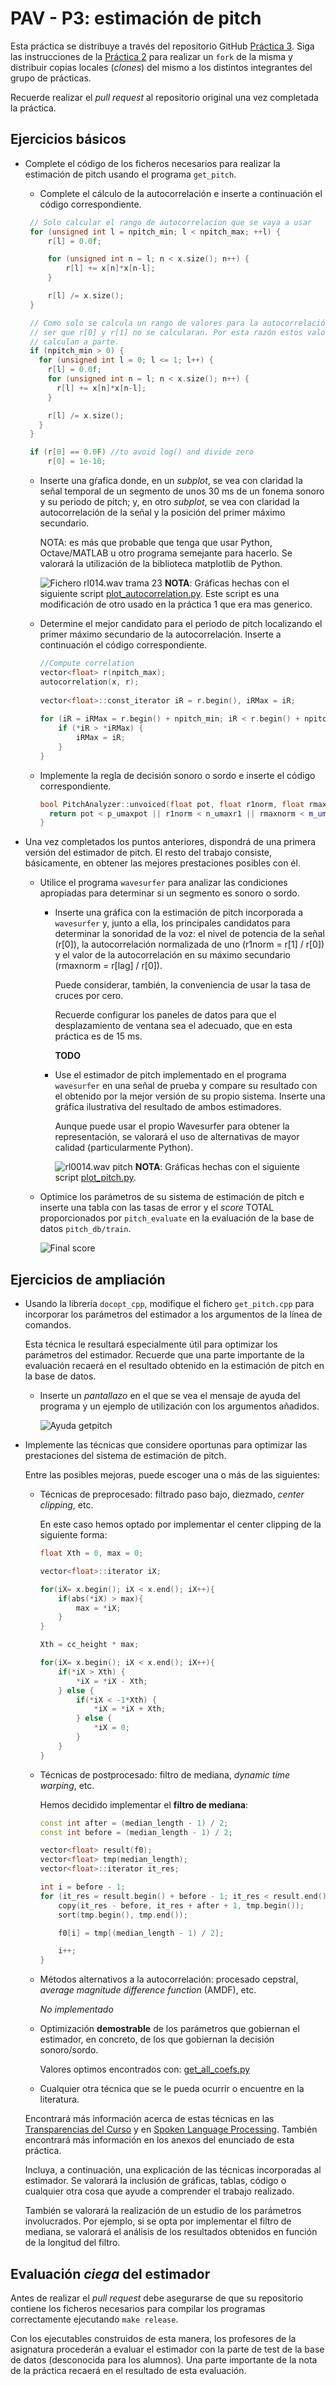 PAV - P3: estimación de pitch
=============================

Esta práctica se distribuye a través del repositorio GitHub [Práctica 3](https://github.com/albino-pav/P3).
Siga las instrucciones de la [Práctica 2](https://github.com/albino-pav/P2) para realizar un `fork` de la
misma y distribuir copias locales (*clones*) del mismo a los distintos integrantes del grupo de prácticas.

Recuerde realizar el *pull request* al repositorio original una vez completada la práctica.

Ejercicios básicos
------------------

- Complete el código de los ficheros necesarios para realizar la estimación de pitch usando el programa
  `get_pitch`.

   * Complete el cálculo de la autocorrelación e inserte a continuación el código correspondiente.
   ```c++
    // Solo calcular el rango de autocorrelacion que se vaya a usar
    for (unsigned int l = npitch_min; l < npitch_max; ++l) {
        r[l] = 0.0f;

        for (unsigned int n = l; n < x.size(); n++) {
            r[l] += x[n]*x[n-l];
        }

        r[l] /= x.size();
    }

    // Como solo se calcula un rango de valores para la autocorrelación, podria
    // ser que r[0] y r[1] no se calcularan. Por esta razón estos valores se
    // calculan a parte.
    if (npitch_min > 0) {
      for (unsigned int l = 0; l <= 1; l++) {
        r[l] = 0.0f;
        for (unsigned int n = l; n < x.size(); n++) {
          r[l] += x[n]*x[n-l];
        }

        r[l] /= x.size();
      }
    }

    if (r[0] == 0.0F) //to avoid log() and divide zero 
        r[0] = 1e-10;
   ```

   * Inserte una gŕafica donde, en un *subplot*, se vea con claridad la señal temporal de un segmento de
     unos 30 ms de un fonema sonoro y su periodo de pitch; y, en otro *subplot*, se vea con claridad la
	 autocorrelación de la señal y la posición del primer máximo secundario.

	 NOTA: es más que probable que tenga que usar Python, Octave/MATLAB u otro programa semejante para
	 hacerlo. Se valorará la utilización de la biblioteca matplotlib de Python.

     ![Fichero rl014.wav trama 23](img/rl014_autocorrelation.png)
     **NOTA**: Gráficas hechas con el siguiente script [plot_autocorrelation.py](plot_autocorrelation.py).
     Este script es una modificación de otro usado en la práctica 1 que era mas
     generico.

   * Determine el mejor candidato para el periodo de pitch localizando el primer máximo secundario de la
     autocorrelación. Inserte a continuación el código correspondiente.
     ```c++
     //Compute correlation
     vector<float> r(npitch_max);
     autocorrelation(x, r);
 
     vector<float>::const_iterator iR = r.begin(), iRMax = iR;
 
     for (iR = iRMax = r.begin() + npitch_min; iR < r.begin() + npitch_max; iR++) {
         if (*iR > *iRMax) {
             iRMax = iR;
         }
     }
     ```

   * Implemente la regla de decisión sonoro o sordo e inserte el código correspondiente.

      ```c++
      bool PitchAnalyzer::unvoiced(float pot, float r1norm, float rmaxnorm, float zcr) const {
        return pot < p_umaxpot || r1norm < n_umaxr1 || rmaxnorm < m_umaxnorm;
      }
      ```

- Una vez completados los puntos anteriores, dispondrá de una primera versión del estimador de pitch. El 
  resto del trabajo consiste, básicamente, en obtener las mejores prestaciones posibles con él.

  * Utilice el programa `wavesurfer` para analizar las condiciones apropiadas para determinar si un
    segmento es sonoro o sordo. 
	
	  - Inserte una gráfica con la estimación de pitch incorporada a `wavesurfer` y, junto a ella, los 
	    principales candidatos para determinar la sonoridad de la voz: el nivel de potencia de la señal
		(r[0]), la autocorrelación normalizada de uno (r1norm = r[1] / r[0]) y el valor de la
		autocorrelación en su máximo secundario (rmaxnorm = r[lag] / r[0]).

		Puede considerar, también, la conveniencia de usar la tasa de cruces por cero.

	    Recuerde configurar los paneles de datos para que el desplazamiento de ventana sea el adecuado, que
		en esta práctica es de 15 ms.

        **TODO**

      - Use el estimador de pitch implementado en el programa `wavesurfer` en una señal de prueba y compare
	    su resultado con el obtenido por la mejor versión de su propio sistema.  Inserte una gráfica
		ilustrativa del resultado de ambos estimadores.
     
		Aunque puede usar el propio Wavesurfer para obtener la representación, se valorará
	 	el uso de alternativas de mayor calidad (particularmente Python).

        ![rl0014.wav pitch](img/rl014_pitch.png)
        **NOTA**: Gráficas hechas con el siguiente script [plot_pitch.py](plot_pitch.py).
  
  * Optimice los parámetros de su sistema de estimación de pitch e inserte una tabla con las tasas de error
    y el *score* TOTAL proporcionados por `pitch_evaluate` en la evaluación de la base de datos 
	`pitch_db/train`.

    ![Final score](img/final_score.png)

Ejercicios de ampliación
------------------------

- Usando la librería `docopt_cpp`, modifique el fichero `get_pitch.cpp` para incorporar los parámetros del
  estimador a los argumentos de la línea de comandos.
  
  Esta técnica le resultará especialmente útil para optimizar los parámetros del estimador. Recuerde que
  una parte importante de la evaluación recaerá en el resultado obtenido en la estimación de pitch en la
  base de datos.

  * Inserte un *pantallazo* en el que se vea el mensaje de ayuda del programa y un ejemplo de utilización
    con los argumentos añadidos.

    ![Ayuda getpitch](img/GetPitch.png)

- Implemente las técnicas que considere oportunas para optimizar las prestaciones del sistema de estimación
  de pitch.

  Entre las posibles mejoras, puede escoger una o más de las siguientes:

  * Técnicas de preprocesado: filtrado paso bajo, diezmado, *center clipping*, etc.

    En este caso hemos optado por implementar el center clipping de la siguiente forma:
    ```c++
    float Xth = 0, max = 0;

    vector<float>::iterator iX;

    for(iX= x.begin(); iX < x.end(); iX++){
        if(abs(*iX) > max){
            max = *iX;
        }
    }

    Xth = cc_height * max;

    for(iX= x.begin(); iX < x.end(); iX++){
        if(*iX > Xth) {
            *iX = *iX - Xth;
        } else {
            if(*iX < -1*Xth) {
                *iX = *iX + Xth;
            } else {
                *iX = 0;
            }
        }
    }
    ```

  * Técnicas de postprocesado: filtro de mediana, *dynamic time warping*, etc.

    Hemos decidido implementar el **filtro de mediana**:
    ```c++
    const int after = (median_length - 1) / 2;
    const int before = (median_length - 1) / 2;

    vector<float> result(f0);
    vector<float> tmp(median_length);
    vector<float>::iterator it_res;

    int i = before - 1;
    for (it_res = result.begin() + before - 1; it_res < result.end() - after; it_res++) {
        copy(it_res - before, it_res + after + 1, tmp.begin());
        sort(tmp.begin(), tmp.end());

        f0[i] = tmp[(median_length - 1) / 2];

        i++;
    }
    ```

  * Métodos alternativos a la autocorrelación: procesado cepstral, *average magnitude difference function*
    (AMDF), etc.

    *No implementado*

  * Optimización **demostrable** de los parámetros que gobiernan el estimador, en concreto, de los que
    gobiernan la decisión sonoro/sordo.

    Valores optimos encontrados con: [get_all_coefs.py](opt_scripts/get_all_coefs.py)

  * Cualquier otra técnica que se le pueda ocurrir o encuentre en la literatura.

  Encontrará más información acerca de estas técnicas en las [Transparencias del Curso](https://atenea.upc.edu/pluginfile.php/2908770/mod_resource/content/3/2b_PS%20Techniques.pdf)
  y en [Spoken Language Processing](https://discovery.upc.edu/iii/encore/record/C__Rb1233593?lang=cat).
  También encontrará más información en los anexos del enunciado de esta práctica.

  Incluya, a continuación, una explicación de las técnicas incorporadas al estimador. Se valorará la
  inclusión de gráficas, tablas, código o cualquier otra cosa que ayude a comprender el trabajo realizado.

  También se valorará la realización de un estudio de los parámetros involucrados. Por ejemplo, si se opta
  por implementar el filtro de mediana, se valorará el análisis de los resultados obtenidos en función de
  la longitud del filtro.
   

Evaluación *ciega* del estimador
-------------------------------

Antes de realizar el *pull request* debe asegurarse de que su repositorio contiene los ficheros necesarios
para compilar los programas correctamente ejecutando `make release`.

Con los ejecutables construidos de esta manera, los profesores de la asignatura procederán a evaluar el
estimador con la parte de test de la base de datos (desconocida para los alumnos). Una parte importante de
la nota de la práctica recaerá en el resultado de esta evaluación.
